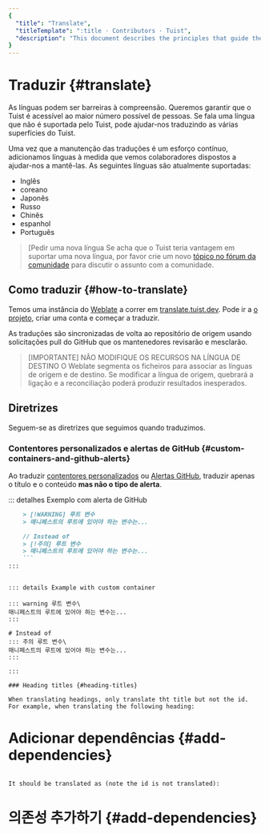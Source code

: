 ```yaml
---
{
  "title": "Translate",
  "titleTemplate": ":title · Contributors · Tuist",
  "description": "This document describes the principles that guide the development of Tuist."
}
---
```

# Traduzir {#translate}

As línguas podem ser barreiras à compreensão. Queremos garantir que o Tuist é
acessível ao maior número possível de pessoas. Se fala uma língua que não é
suportada pelo Tuist, pode ajudar-nos traduzindo as várias superfícies do Tuist.

Uma vez que a manutenção das traduções é um esforço contínuo, adicionamos
línguas à medida que vemos colaboradores dispostos a ajudar-nos a mantê-las. As
seguintes línguas são atualmente suportadas:

- Inglês
- coreano
- Japonês
- Russo
- Chinês
- espanhol
- Português

> [Pedir uma nova língua Se acha que o Tuist teria vantagem em suportar uma nova
> língua, por favor crie um novo [tópico no fórum da
> comunidade](https://community.tuist.io/c/general/4) para discutir o assunto
> com a comunidade.

## Como traduzir {#how-to-translate}

Temos uma instância do [Weblate](https://weblate.org/en-gb/) a correr em
[translate.tuist.dev](https://translate.tuist.dev). Pode ir a [o
projeto](https://translate.tuist.dev/engage/tuist/), criar uma conta e começar a
traduzir.

As traduções são sincronizadas de volta ao repositório de origem usando
solicitações pull do GitHub que os mantenedores revisarão e mesclarão.

> [IMPORTANTE] NÃO MODIFIQUE OS RECURSOS NA LÍNGUA DE DESTINO O Weblate segmenta
> os ficheiros para associar as línguas de origem e de destino. Se modificar a
> língua de origem, quebrará a ligação e a reconciliação poderá produzir
> resultados inesperados.

## Diretrizes

Seguem-se as diretrizes que seguimos quando traduzimos.

### Contentores personalizados e alertas de GitHub {#custom-containers-and-github-alerts}

Ao traduzir [contentores
personalizados](https://vitepress.dev/guide/markdown#custom-containers) ou
[Alertas
GitHub](https://docs.github.com/en/get-started/writing-on-github/getting-started-with-writing-and-formatting-on-github/basic-writing-and-formatting-syntax#alerts),
traduzir apenas o título e o conteúdo **mas não o tipo de alerta**.

::: detalhes Exemplo com alerta de GitHub
```markdown
    > [!WARNING] 루트 변수
    > 매니페스트의 루트에 있어야 하는 변수는...

    // Instead of
    > [!주의] 루트 변수
    > 매니페스트의 루트에 있어야 하는 변수는...
    ```
:::


::: details Example with custom container
```
    ::: warning 루트 변수\
    매니페스트의 루트에 있어야 하는 변수는...
    :::

    # Instead of
    ::: 주의 루트 변수\
    매니페스트의 루트에 있어야 하는 변수는...
    :::
```
:::

### Heading titles {#heading-titles}

When translating headings, only translate tht title but not the id. For example, when translating the following heading:

```
# Adicionar dependências {#add-dependencies}
```

It should be translated as (note the id is not translated):

```
# 의존성 추가하기 {#add-dependencies}
```

```

